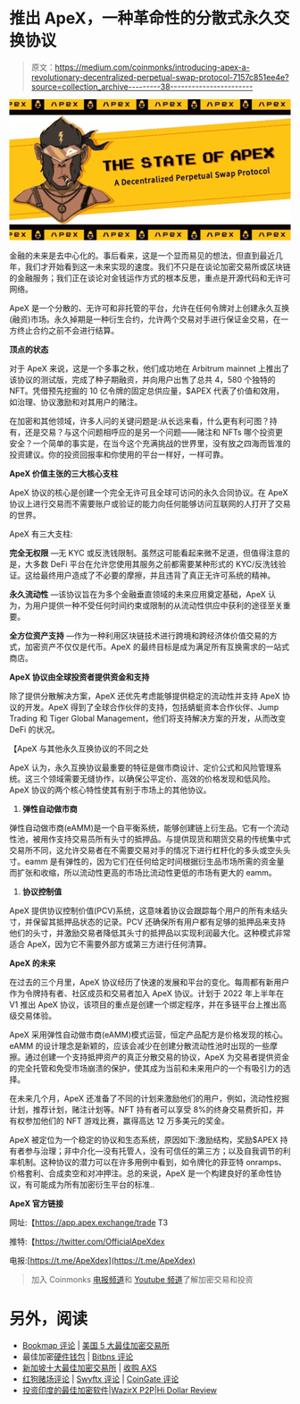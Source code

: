 # 推出 ApeX，一种革命性的分散式永久交换协议

> 原文：<https://medium.com/coinmonks/introducing-apex-a-revolutionary-decentralized-perpetual-swap-protocol-7157c851ee4e?source=collection_archive---------38----------------------->

![](img/9523d1f6a80df3910b0574f1f158c9c2.png)

金融的未来是去中心化的。事后看来，这是一个显而易见的想法，但直到最近几年，我们才开始看到这一未来实现的速度。我们不只是在谈论加密交易所或区块链的金融服务；我们正在谈论对金钱运作方式的根本反思，重点是开源代码和无许可网络。

ApeX 是一个分散的、无许可和非托管的平台，允许在任何令牌对上创建永久互换(融资)市场。永久掉期是一种衍生合约，允许两个交易对手进行保证金交易，在一方终止合约之前不会进行结算。

**顶点的状态**

对于 ApeX 来说，这是一个多事之秋，他们成功地在 Arbitrum mainnet 上推出了该协议的测试版，完成了种子期融资，并向用户出售了总共 4，580 个独特的 NFT。凭借预先挖掘的 10 亿令牌的固定总供应量，$APEX 代表了价值和效用，如治理、协议激励和对其用户的赌注。

在加密和其他领域，许多人问的关键问题是:从长远来看，什么更有利可图？持有，还是交易？与这个问题相呼应的是另一个问题——赌注和 NFTs 哪个投资更安全？一个简单的事实是，在当今这个充满挑战的世界里，没有放之四海而皆准的投资建议。你的投资回报率和你使用的平台一样好，一样可靠。

**ApeX 价值主张的三大核心支柱**

ApeX 协议的核心是创建一个完全无许可且全球可访问的永久合同协议。在 ApeX 协议上进行交易而不需要账户或验证的能力向任何能够访问互联网的人打开了交易的世界。

ApeX 有三大支柱:

**完全无权限** —无 KYC 或反洗钱限制。虽然这可能看起来微不足道，但值得注意的是，大多数 DeFi 平台在允许您使用其服务之前都需要某种形式的 KYC/反洗钱验证。这给最终用户造成了不必要的摩擦，并且违背了真正无许可系统的精神。

**永久流动性** —该协议旨在为多个金融垂直领域的未来应用奠定基础，ApeX 认为，为用户提供一种不受任何时间约束或限制的从流动性供应中获利的途径至关重要。

**全方位资产支持** —作为一种利用区块链技术进行跨境和跨经济体价值交易的方式，加密资产不仅仅是代币。ApeX 的最终目标是成为满足所有互换需求的一站式商店。

**ApeX 协议由全球投资者提供资金和支持**

除了提供分散解决方案，ApeX 还优先考虑能够提供稳定的流动性并支持 ApeX 协议的开发。ApeX 得到了全球合作伙伴的支持，包括蜻蜓资本合作伙伴、Jump Trading 和 Tiger Global Management，他们将支持解决方案的开发，从而改变 DeFi 的状况。

【ApeX 与其他永久互换协议的不同之处

ApeX 认为，永久互换协议最重要的特征是做市商设计、定价公式和风险管理系统。这三个领域需要无缝协作，以确保公平定价、高效的价格发现和低风险。ApeX 协议的两个核心特性使其有别于市场上的其他协议。

1.  **弹性自动做市商**

弹性自动做市商(eAMM)是一个自平衡系统，能够创建链上衍生品。它有一个流动性池，被用作支持交易员所有头寸的抵押品。与提供现货和期货交易的传统集中式交易所不同，这允许交易者在不需要交易对手的情况下进行杠杆化的多头或空头头寸。eamm 是有弹性的，因为它们在任何给定时间根据衍生品市场所需的资金量而扩张和收缩，所以流动性更高的市场比流动性更低的市场有更大的 eamm。

1.  **协议控制值**

ApeX 提供协议控制价值(PCV)系统，这意味着协议会跟踪每个用户的所有未结头寸，并保留其抵押品状态的记录。PCV 还确保所有用户都有足够的抵押品来支持他们的头寸，并激励交易者降低其头寸的抵押品以实现利润最大化。这种模式非常适合 ApeX，因为它不需要外部方或第三方进行任何清算。

**ApeX 的未来**

在过去的三个月里，ApeX 协议经历了快速的发展和平台的变化。每周都有新用户作为令牌持有者、社区成员和交易者加入 ApeX 协议。计划于 2022 年上半年在 V1 推出 ApeX 协议，该项目的重点是创建一个绑定程序，并在多链平台上推出高级交易体验。

ApeX 采用弹性自动做市商(eAMM)模式运营，恒定产品配方是价格发现的核心。eAMM 的设计理念是新颖的，应该会减少在创建分散流动性池时出现的一些摩擦。通过创建一个支持抵押资产的真正分散交易的协议，ApeX 为交易者提供资金的完全托管和免受市场崩溃的保护，使其成为当前和未来用户的一个有吸引力的选择。

在未来几个月，ApeX 还准备了不同的计划来激励他们的用户，例如，流动性挖掘计划，推荐计划，赌注计划等。NFT 持有者可以享受 8%的终身交易费折扣，并有权参加他们的 NFT 游戏比赛，赢得高达 12 万多美元的奖金。

ApeX 被定位为一个稳定的协议和生态系统，原因如下:激励结构，奖励$APEX 持有者参与治理；非中介化—没有托管人，没有可信任的第三方；以及自我调节的利率机制。这种协议的潜力可以在许多用例中看到，如令牌化的菲亚特 onramps、价格套利、合成卖空和对冲押注。总的来说，ApeX 是一个构建良好的革命性协议，有可能成为所有加密衍生平台的标准..

**ApeX 官方链接**

网址:【https://app.apex.exchange/trade T3

推特:【https://twitter.com/OfficialApeXdex 

电报:[https://t.me/ApeXdex](https://t.me/ApeXdex)

> 加入 Coinmonks [电报频道](https://t.me/coincodecap)和 [Youtube 频道](https://www.youtube.com/c/coinmonks/videos)了解加密交易和投资

# 另外，阅读

*   [Bookmap 评论](https://coincodecap.com/bookmap-review-2021-best-trading-software) | [美国 5 大最佳加密交易所](https://coincodecap.com/crypto-exchange-usa)
*   最佳加密[硬件钱包](/coinmonks/hardware-wallets-dfa1211730c6) | [Bitbns 评论](/coinmonks/bitbns-review-38256a07e161)
*   [新加坡十大最佳加密交易所](https://coincodecap.com/crypto-exchange-in-singapore) | [收购 AXS](https://coincodecap.com/buy-axs-token)
*   [红狗赌场评论](https://coincodecap.com/red-dog-casino-review) | [Swyftx 评论](https://coincodecap.com/swyftx-review) | [CoinGate 评论](https://coincodecap.com/coingate-review)
*   [投资印度的最佳加密软件](https://coincodecap.com/best-crypto-to-invest-in-india-in-2021)|[WazirX P2P](https://coincodecap.com/wazirx-p2p)|[Hi Dollar Review](https://coincodecap.com/hi-dollar-review)